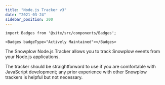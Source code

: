 ```yaml
---
title: "Node.js Tracker v3"
date: "2021-03-24"
sidebar_position: 200
---
```


```mdx-code-block
import Badges from '@site/src/components/Badges';

<Badges badgeType="Actively Maintained"></Badges>
```

The Snowplow Node.js Tracker allows you to track Snowplow events from your Node.js applications.

The tracker should be straightforward to use if you are comfortable with JavaScript development; any prior experience with other Snowplow trackers is helpful but not necessary.
